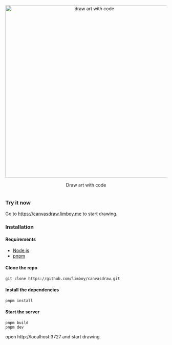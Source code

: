 <div align="center" style="display:flex;flex-direction:column;">
  <a href="https://canvasdraw.limboy.me">
    <img width="540" src="./frontend/public/assets/og.jpg" alt="draw art with code" />
  </a>
  <p> Draw art with code </p>
</div>

### Try it now
Go to https://canvasdraw.limboy.me to start drawing.

### Installation
#### Requirements
- [Node.js](https://nodejs.org/)
- [pnpm](https://pnpm.io/)

#### Clone the repo

```
git clone https://github.com/limboy/canvasdraw.git
```

#### Install the dependencies

```
pnpm install
```

#### Start the server

```
pnpm build
pnpm dev
```

open http://localhost:3727 and start drawing.

